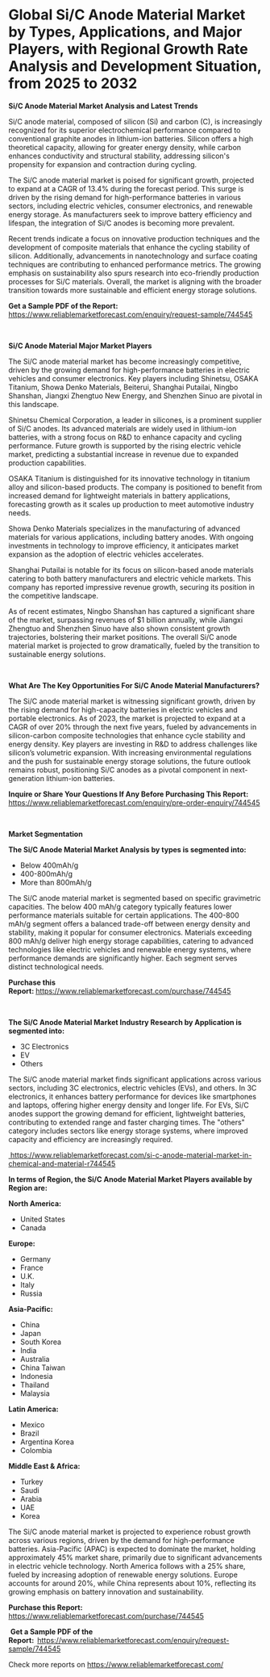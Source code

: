 <p><h1>Global Si/C Anode Material Market by Types, Applications, and Major Players, with Regional Growth Rate Analysis and Development Situation, from 2025 to 2032</h1></p><p><strong>Si/C Anode Material Market Analysis and Latest Trends</strong></p>
<p><p>Si/C anode material, composed of silicon (Si) and carbon (C), is increasingly recognized for its superior electrochemical performance compared to conventional graphite anodes in lithium-ion batteries. Silicon offers a high theoretical capacity, allowing for greater energy density, while carbon enhances conductivity and structural stability, addressing silicon's propensity for expansion and contraction during cycling.</p><p>The Si/C anode material market is poised for significant growth, projected to expand at a CAGR of 13.4% during the forecast period. This surge is driven by the rising demand for high-performance batteries in various sectors, including electric vehicles, consumer electronics, and renewable energy storage. As manufacturers seek to improve battery efficiency and lifespan, the integration of Si/C anodes is becoming more prevalent.</p><p>Recent trends indicate a focus on innovative production techniques and the development of composite materials that enhance the cycling stability of silicon. Additionally, advancements in nanotechnology and surface coating techniques are contributing to enhanced performance metrics. The growing emphasis on sustainability also spurs research into eco-friendly production processes for Si/C materials. Overall, the market is aligning with the broader transition towards more sustainable and efficient energy storage solutions.</p></p>
<p><strong>Get a Sample PDF of the Report:&nbsp;</strong> <a href="https://www.reliablemarketforecast.com/enquiry/request-sample/744545?utm_campaign=2736&utm_medium=2&utm_source=Github&utm_content=ia&utm_term=29032025&utm_id=sic-anode-material">https://www.reliablemarketforecast.com/enquiry/request-sample/744545</a></p>
<p>&nbsp;</p>
<p><strong>Si/C Anode Material Major Market Players</strong></p>
<p><p>The Si/C anode material market has become increasingly competitive, driven by the growing demand for high-performance batteries in electric vehicles and consumer electronics. Key players including Shinetsu, OSAKA Titanium, Showa Denko Materials, Beiterui, Shanghai Putailai, Ningbo Shanshan, Jiangxi Zhengtuo New Energy, and Shenzhen Sinuo are pivotal in this landscape.</p><p>Shinetsu Chemical Corporation, a leader in silicones, is a prominent supplier of Si/C anodes. Its advanced materials are widely used in lithium-ion batteries, with a strong focus on R&D to enhance capacity and cycling performance. Future growth is supported by the rising electric vehicle market, predicting a substantial increase in revenue due to expanded production capabilities.</p><p>OSAKA Titanium is distinguished for its innovative technology in titanium alloy and silicon-based products. The company is positioned to benefit from increased demand for lightweight materials in battery applications, forecasting growth as it scales up production to meet automotive industry needs.</p><p>Showa Denko Materials specializes in the manufacturing of advanced materials for various applications, including battery anodes. With ongoing investments in technology to improve efficiency, it anticipates market expansion as the adoption of electric vehicles accelerates.</p><p>Shanghai Putailai is notable for its focus on silicon-based anode materials catering to both battery manufacturers and electric vehicle markets. This company has reported impressive revenue growth, securing its position in the competitive landscape.</p><p>As of recent estimates, Ningbo Shanshan has captured a significant share of the market, surpassing revenues of $1 billion annually, while Jiangxi Zhengtuo and Shenzhen Sinuo have also shown consistent growth trajectories, bolstering their market positions. The overall Si/C anode material market is projected to grow dramatically, fueled by the transition to sustainable energy solutions.</p></p>
<p>&nbsp;</p>
<p><strong>What Are The Key Opportunities For Si/C Anode Material Manufacturers?</strong></p>
<p><p>The Si/C anode material market is witnessing significant growth, driven by the rising demand for high-capacity batteries in electric vehicles and portable electronics. As of 2023, the market is projected to expand at a CAGR of over 20% through the next five years, fueled by advancements in silicon-carbon composite technologies that enhance cycle stability and energy density. Key players are investing in R&D to address challenges like silicon’s volumetric expansion. With increasing environmental regulations and the push for sustainable energy storage solutions, the future outlook remains robust, positioning Si/C anodes as a pivotal component in next-generation lithium-ion batteries.</p></p>
<p><strong>Inquire or Share Your Questions If Any Before Purchasing This Report:</strong> <a href="https://www.reliablemarketforecast.com/enquiry/pre-order-enquiry/744545?utm_campaign=2736&utm_medium=2&utm_source=Github&utm_content=ia&utm_term=29032025&utm_id=sic-anode-material">https://www.reliablemarketforecast.com/enquiry/pre-order-enquiry/744545</a></p>
<p>&nbsp;</p>
<p><strong>Market Segmentation</strong></p>
<p><strong>The Si/C Anode Material Market Analysis by types is segmented into:</strong></p>
<p><ul><li>Below 400mAh/g</li><li>400-800mAh/g</li><li>More than 800mAh/g</li></ul></p>
<p><p>The Si/C anode material market is segmented based on specific gravimetric capacities. The below 400 mAh/g category typically features lower performance materials suitable for certain applications. The 400-800 mAh/g segment offers a balanced trade-off between energy density and stability, making it popular for consumer electronics. Materials exceeding 800 mAh/g deliver high energy storage capabilities, catering to advanced technologies like electric vehicles and renewable energy systems, where performance demands are significantly higher. Each segment serves distinct technological needs.</p></p>
<p><strong>Purchase this Report:&nbsp;</strong><a href="https://www.reliablemarketforecast.com/purchase/744545?utm_campaign=2736&utm_medium=2&utm_source=Github&utm_content=ia&utm_term=29032025&utm_id=sic-anode-material">https://www.reliablemarketforecast.com/purchase/744545</a></p>
<p>&nbsp;</p>
<p><strong>The Si/C Anode Material Market Industry Research by Application is segmented into:</strong></p>
<p><ul><li>3C Electronics</li><li>EV</li><li>Others</li></ul></p>
<p><p>The Si/C anode material market finds significant applications across various sectors, including 3C electronics, electric vehicles (EVs), and others. In 3C electronics, it enhances battery performance for devices like smartphones and laptops, offering higher energy density and longer life. For EVs, Si/C anodes support the growing demand for efficient, lightweight batteries, contributing to extended range and faster charging times. The "others" category includes sectors like energy storage systems, where improved capacity and efficiency are increasingly required. </p></p>
<p><a href="https://www.reliablemarketforecast.com/si-c-anode-material-market-in-chemical-and-material-r744545?utm_campaign=2736&utm_medium=2&utm_source=Github&utm_content=ia&utm_term=29032025&utm_id=sic-anode-material">&nbsp;https://www.reliablemarketforecast.com/si-c-anode-material-market-in-chemical-and-material-r744545</a></p>
<p><strong>In terms of Region, the Si/C Anode Material Market Players available by Region are:</strong></p>
<p>
    <p> <strong> North America: </strong>
        <ul>
            <li>United States</li>
            <li>Canada</li>
        </ul>
        </p> 
    <p> <strong> Europe: </strong>
        <ul>
            <li>Germany</li>
            <li>France</li>
            <li>U.K.</li>
            <li>Italy</li>
            <li>Russia</li>
        </ul>
        </p> 
    <p> <strong> Asia-Pacific: </strong>
        <ul>
            <li>China</li>
            <li>Japan</li>
            <li>South Korea</li>
            <li>India</li>
            <li>Australia</li>
            <li>China Taiwan</li>
            <li>Indonesia</li>
            <li>Thailand</li>
            <li>Malaysia</li>
        </ul>
        </p> 
    <p> <strong> Latin America: </strong>
        <ul>
            <li>Mexico</li>
            <li>Brazil</li>
            <li>Argentina Korea</li>
            <li>Colombia</li>
        </ul>
        </p> 
    <p> <strong> Middle East & Africa: </strong>
        <ul>
            <li>Turkey</li>
            <li>Saudi</li>
            <li>Arabia</li>
            <li>UAE</li>
            <li>Korea</li>
        </ul>
    </p>
    </p>
<p><p>The Si/C anode material market is projected to experience robust growth across various regions, driven by the demand for high-performance batteries. Asia-Pacific (APAC) is expected to dominate the market, holding approximately 45% market share, primarily due to significant advancements in electric vehicle technology. North America follows with a 25% share, fueled by increasing adoption of renewable energy solutions. Europe accounts for around 20%, while China represents about 10%, reflecting its growing emphasis on battery innovation and sustainability.</p></p>
<p><strong>Purchase this Report: </strong><a href="https://www.reliablemarketforecast.com/purchase/744545?utm_campaign=2736&utm_medium=2&utm_source=Github&utm_content=ia&utm_term=29032025&utm_id=sic-anode-material">https://www.reliablemarketforecast.com/purchase/744545</a></p>
<p>&nbsp;<strong>Get a Sample PDF of the Report:&nbsp;&nbsp;</strong><a href="https://www.reliablemarketforecast.com/enquiry/request-sample/744545?utm_campaign=2736&utm_medium=2&utm_source=Github&utm_content=ia&utm_term=29032025&utm_id=sic-anode-material">https://www.reliablemarketforecast.com/enquiry/request-sample/744545</a></p>
<p><strong></strong></p>
<p>Check more reports on <a href="https://www.reliablemarketforecast.com/?utm_campaign=2736&utm_medium=2&utm_source=Github&utm_content=ia&utm_term=29032025&utm_id=sic-anode-material">https://www.reliablemarketforecast.com/</a></p>